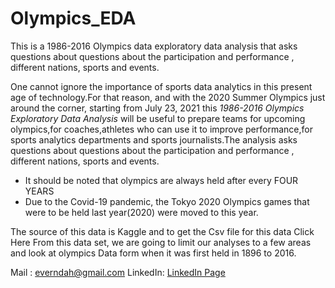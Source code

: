 # Olympics_EDA
This is a 1986-2016 Olympics data exploratory data analysis that asks questions about questions about the participation and performance , different nations, sports and events. 

One cannot ignore the importance of sports data analytics in this present age of technology.For that reason, and with the 2020 Summer Olympics just around the corner, starting from July 23, 2021 this _1986-2016 Olympics Exploratory Data Analysis_ will be useful to prepare teams for upcoming olympics,for coaches,athletes who can use it to improve performance,for sports analytics departments and sports journalists.The analysis asks questions about questions about the participation and performance , different nations, sports and events.

   * It should be noted that olympics are always held after every FOUR YEARS 
   * Due to the Covid-19 pandemic, the Tokyo 2020 Olympics games that were to be held last year(2020) were moved to this year.

The source of this data is Kaggle and to get the Csv file for this data Click Here
From this data set, we are going to limit our analyses to a few areas and look at olympics Data form when it was first held in 1896 to 2016.


Mail : everndah@gmail.com
LinkedIn: [LinkedIn Page](https://www.linkedin.com/in/evanslango/)
            

